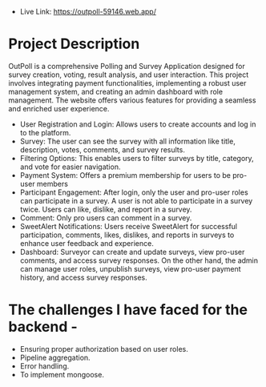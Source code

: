 - Live Link: https://outpoll-59146.web.app/

# Project Description

OutPoll is a comprehensive Polling and Survey Application designed for survey creation, voting, result analysis, and user interaction. This project involves integrating payment functionalities, implementing
a robust user management system, and creating an admin dashboard with role management. The website offers various features for providing a seamless and enriched user experience.
- User Registration and Login: Allows users to create accounts and log in to the platform.
- Survey: The user can see the survey with all information like title, description, votes, comments, and survey results.
- Filtering Options: This enables users to filter surveys by title, category, and vote for easier navigation.
- Payment System: Offers a premium membership for users to be pro-user members
- Participant Engagement: After login, only the user and pro-user roles can participate in a survey. A user is not able to participate in a survey twice. Users can like, dislike, and report in a survey.
- Comment: Only pro users can comment in a survey.
- SweetAlert Notifications: Users receive SweetAlert for successful participation, comments, likes, dislikes, and reports in surveys to enhance user feedback and experience.
- Dashboard: Surveyor can create and update surveys, view pro-user comments, and access survey responses. On the other hand, the admin can manage user roles, unpublish surveys, view pro-user payment history, and access survey responses.

# The challenges I have faced for the backend -
- Ensuring proper authorization based on user roles.
- Pipeline aggregation.
- Error handling.
- To implement mongoose.